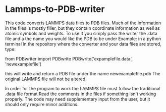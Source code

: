# Lammps-to-PDB-writer
This code converts LAMMPS data files to PDB files. Much of the information in the files is mostly filler, but they contain coordinate information as well as atomic symbols and weights.
To use it you simply pass the writer the .data file and a the name you would like the PDB to be under
Example: in a python terminal in the repository where the converter and your data files are stored, type:

from PDBwriter import PDBwrite
PDBwrite('expamplefile.data', 'newexamplefile')

this will write and return a PDB file under the name newexamplefile.pdb
The original LAMMPS file will not be altered

In order for the program to work the LAMMPS file must follow the traditional .data file format
Read the comments in the files if something isn't working properly. The code may need supplementary input from the user, but it should only require minor additions.
